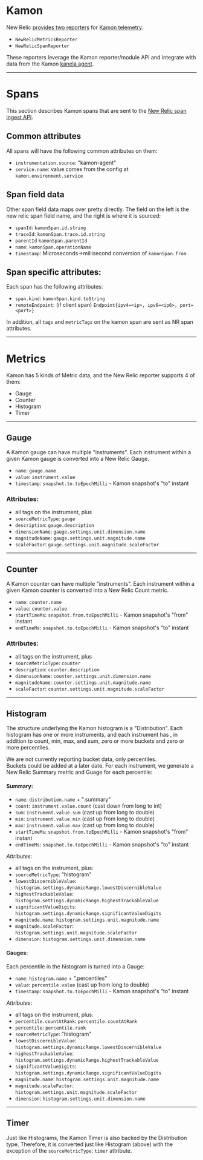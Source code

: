 # Kamon 

New Relic [provides two reporters](https://github.com/newrelic/kamon-newrelic-reporter) 
for [Kamon telemetry](https://kamon.io/):
* `NewRelicMetricsReporter`
* `NewRelicSpanReporter`

These reporters leverage the Kamon reporter/module API and integrate with
data from the Kamon [kanela agent](https://github.com/kamon-io/kanela).

---
# Spans

This section describes Kamon spans that are sent to the 
[New Relic span ingest API](https://docs.newrelic.com/docs/understand-dependencies/distributed-tracing/trace-api/introduction-trace-api).

## Common attributes

All spans will have the following common attributes on them:
* `instrumentation.source`: "kamon-agent"
* `service.name`: value comes from the config at `kamon.environment.service`

## Span field data

Other span field data maps over pretty directly.  The field on the left is the new relic
span field name, and the right is where it is sourced:

* `spanId`: `kamonSpan.id.string`
* `traceId`: `kamonSpan.trace.id.string`
* `parentId` `kamonSpan.parentId`
* `name`: `kamonSpan.operationName`
* `timestamp`: Microseconds->millisecond conversion of `kamonSpan.from`

## Span specific attributes:

Each span has the following attributes:

* `span.kind`: `kamonSpan.kind.toString`
* `remoteEndpoint`: (if client span) `Endpoint{ipv4=<ip>, ipv6=<ip6>, port=<port>}`

In addition, all `tags` and `metricTags` on the kamon span are sent as NR span attributes.

---
# Metrics

Kamon has 5 kinds of Metric data, and the New Relic reporter supports 4 of them:

* Gauge
* Counter
* Histogram
* Timer

---
## Gauge

A Kamon gauge can have multiple "instruments". Each instrument within a given Kamon gauge
is converted into a New Relic Gauge.

* `name`: `gauge.name`
* `value`: `instrument.value`
* `timestamp`: `snapshot.to.toEpochMilli` - Kamon snapshot's "to" instant 

### Attributes:
* all tags on the instrument, plus
* `sourceMetricType`: `gauge`
* `description`: `gauge.description`
* `dimensionName`: `gauge.settings.unit.dimension.name`
* `magnitudeName`: `gauge.settings.unit.magnitude.name`
* `scaleFactor`: `gauge.settings.unit.magnitude.scaleFactor`

---
## Counter

A Kamon counter can have multiple "instruments". Each instrument within a given Kamon counter
is converted into a New Relic Count metric.

* `name`: `counter.name`
* `value`: `counter.value`
* `startTimeMs`: `snapshot.from.toEpochMilli` - Kamon snapshot's "from" instant
* `endTimeMs`: `snapshot.to.toEpochMilli` - Kamon snapshot's "to" instant

### Attributes:

* all tags on the instrument, plus
* `sourceMetricType`: `counter`
* `description`: `counter.description`
* `dimensionName`: `counter.settings.unit.dimension.name`
* `magnitudeName`: `counter.settings.unit.magnitude.name`
* `scaleFactor`: `counter.settings.unit.magnitude.scaleFactor`

---
## Histogram

The structure underlying the Kamon histogram is a "Distribution".
Each histogram has one or more instruments, and each instrument has 
, in addition to count, min, max, and sum, zero or more buckets and 
zero or more percentiles.

We are not currently reporting bucket data, only percentiles.  
Buckets could be added at a later date.  For each instrument, we generate
a New Relic Summary metric and Guage for each percentile:

#### Summary:
* `name`: `distribution.name` + ".summary"
* `count`: `instrument.value.count` (cast down from long to int)
* `sum`: `instrument.value.sum` (cast up from long to double)
* `min`: `instrument.value.min` (cast up from long to double)
* `max`: `instrument.value.max` (cast up from long to double)
* `startTimeMs`: `snapshot.from.toEpochMilli` - Kamon snapshot's "from" instant
* `endTimeMs`: `snapshot.to.toEpochMilli` - Kamon snapshot's "to" instant

*Attributes*:
* all tags on the instrument, plus:
* `sourceMetricType`: "histogram"
* `lowestDiscernibleValue`: `histogram.settings.dynamicRange.lowestDiscernibleValue`
* `highestTrackableValue`: `histogram.settings.dynamicRange.highestTrackableValue`
* `significantValueDigits`: `histogram.settings.dynamicRange.significantValueDigits`
* `magnitude.name`: `histogram.settings.unit.magnitude.name`
* `magnitude.scaleFactor`: `histogram.settings.unit.magnitude.scaleFactor`
* `dimension`: `histogram.settings.unit.dimension.name`

#### Gauges: 

Each percentile in the histogram is turned into a Gauge:

* `name`: `histogram.name` + ".percentiles"
* `value`: `percentile.value` (cast up from long to double)
* `timestamp`: `snapshot.to.toEpochMilli` - Kamon snapshot's "to" instant 

*Attributes*:
* all tags on the instrument, plus:
* `percentile.countAtRank`: `percentile.countAtRank`
* `percentile`: `percentile.rank`
* `sourceMetricType`: "histogram"
* `lowestDiscernibleValue`: `histogram.settings.dynamicRange.lowestDiscernibleValue`
* `highestTrackableValue`: `histogram.settings.dynamicRange.highestTrackableValue`
* `significantValueDigits`: `histogram.settings.dynamicRange.significantValueDigits`
* `magnitude.name`: `histogram.settings.unit.magnitude.name`
* `magnitude.scaleFactor`: `histogram.settings.unit.magnitude.scaleFactor`
* `dimension`: `histogram.settings.unit.dimension.name`

---
## Timer

Just like Histograms, the Kamon Timer is also backed by the Distribution 
type.  Therefore, it is converted just like Histogram (above) with the 
exception of the `sourceMetricType`: `timer` attribute.
